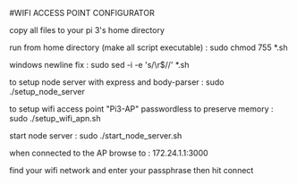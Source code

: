 #WIFI ACCESS POINT CONFIGURATOR

copy all files to your pi 3's home directory

run from home directory (make all script executable) : 
	sudo chmod 755 *.sh

windows newline fix :
	sudo sed -i -e 's/\r$//' *.sh 

	
to setup node server with express and body-parser : 
	sudo ./setup_node_server 
	
to setup wifi access point "Pi3-AP" passwordless to preserve memory : 
	sudo ./setup_wifi_apn.sh

start node server : 
	sudo ./start_node_server.sh
	
when connected to the AP browse to : 
	172.24.1.1:3000
	
find your wifi network and enter your passphrase then hit connect



